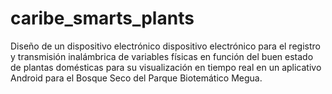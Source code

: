 # caribe_smarts_plants
Diseño de un dispositivo electrónico dispositivo electrónico para el registro y transmisión inalámbrica de variables físicas en función del buen estado de plantas domésticas para su visualización en tiempo real en un aplicativo Android para el Bosque Seco del Parque Biotemático Megua.
